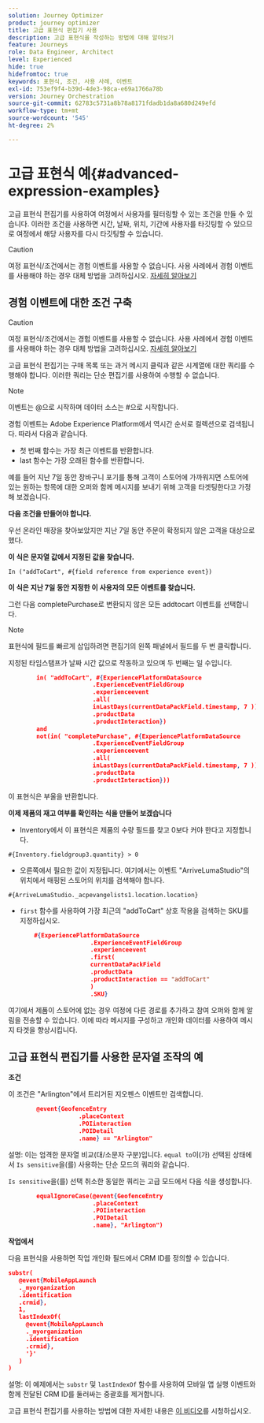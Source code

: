 ```yaml
---
solution: Journey Optimizer
product: journey optimizer
title: 고급 표현식 편집기 사용
description: 고급 표현식을 작성하는 방법에 대해 알아보기
feature: Journeys
role: Data Engineer, Architect
level: Experienced
hide: true
hidefromtoc: true
keywords: 표현식, 조건, 사용 사례, 이벤트
exl-id: 753ef9f4-b39d-4de3-98ca-e69a1766a78b
version: Journey Orchestration
source-git-commit: 62783c5731a8b78a8171fdadb1da8a680d249efd
workflow-type: tm+mt
source-wordcount: '545'
ht-degree: 2%

---
```



# 고급 표현식 예{#advanced-expression-examples}

고급 표현식 편집기를 사용하여 여정에서 사용자를 필터링할 수 있는 조건을 만들 수 있습니다. 이러한 조건을 사용하면 시간, 날짜, 위치, 기간에 사용자를 타깃팅할 수 있으므로 여정에서 해당 사용자를 다시 타깃팅할 수 있습니다.

>[!CAUTION]
>
>여정 표현식/조건에서는 경험 이벤트를 사용할 수 없습니다. 사용 사례에서 경험 이벤트를 사용해야 하는 경우 대체 방법을 고려하십시오. [자세히 알아보기](../exp-event-lookup.md)


## 경험 이벤트에 대한 조건 구축


>[!CAUTION]
>
>여정 표현식/조건에서는 경험 이벤트를 사용할 수 없습니다. 사용 사례에서 경험 이벤트를 사용해야 하는 경우 대체 방법을 고려하십시오. [자세히 알아보기](../exp-event-lookup.md)
>



고급 표현식 편집기는 구매 목록 또는 과거 메시지 클릭과 같은 시계열에 대한 쿼리를 수행해야 합니다. 이러한 쿼리는 단순 편집기를 사용하여 수행할 수 없습니다.

>[!NOTE]
>
>이벤트는 @으로 시작하며 데이터 소스는 #으로 시작합니다.

경험 이벤트는 Adobe Experience Platform에서 역시간 순서로 컬렉션으로 검색됩니다. 따라서 다음과 같습니다.

* 첫 번째 함수는 가장 최근 이벤트를 반환합니다.
* last 함수는 가장 오래된 함수를 반환합니다.

예를 들어 지난 7일 동안 장바구니 포기를 통해 고객이 스토어에 가까워지면 스토어에 있는 원하는 항목에 대한 오퍼와 함께 메시지를 보내기 위해 고객을 타겟팅한다고 가정해 보겠습니다.

**다음 조건을 만들어야 합니다.**

우선 온라인 매장을 찾아보았지만 지난 7일 동안 주문이 확정되지 않은 고객을 대상으로 했다.

**이 식은 문자열 값에서 지정된 값을 찾습니다.**

`In ("addToCart", #{field reference from experience event})`

**이 식은 지난 7일 동안 지정한 이 사용자의 모든 이벤트를 찾습니다.**

그런 다음 completePurchase로 변환되지 않은 모든 addtocart 이벤트를 선택합니다.

>[!NOTE]
>
>표현식에 필드를 빠르게 삽입하려면 편집기의 왼쪽 패널에서 필드를 두 번 클릭합니다.

지정된 타임스탬프가 날짜 시간 값으로 작동하고 있으며 두 번째는 일 수입니다.

```json
        in( "addToCart", #{ExperiencePlatformDataSource
                        .ExperienceEventFieldGroup
                        .experienceevent
                        .all(
                        inLastDays(currentDataPackField.timestamp, 7 ))
                        .productData
                        .productInteraction})
        and
        not(in( "completePurchase", #{ExperiencePlatformDataSource
                        .ExperienceEventFieldGroup
                        .experienceevent
                        .all(
                        inLastDays(currentDataPackField.timestamp, 7 ))
                        .productData
                        .productInteraction}))
```

이 표현식은 부울을 반환합니다.

**이제 제품의 재고 여부를 확인하는 식을 만들어 보겠습니다**

* Inventory에서 이 표현식은 제품의 수량 필드를 찾고 0보다 커야 한다고 지정합니다.

`#{Inventory.fieldgroup3.quantity} > 0`

* 오른쪽에서 필요한 값이 지정됩니다. 여기에서는 이벤트 &quot;ArriveLumaStudio&quot;의 위치에서 매핑된 스토어의 위치를 검색해야 합니다.

`#{ArriveLumaStudio._acpevangelists1.location.location}`

* `first` 함수를 사용하여 가장 최근의 &quot;addToCart&quot; 상호 작용을 검색하는 SKU를 지정하십시오.

  ```json
      #{ExperiencePlatformDataSource
                      .ExperienceEventFieldGroup
                      .experienceevent
                      .first(
                      currentDataPackField
                      .productData
                      .productInteraction == "addToCart"
                      )
                      .SKU}
  ```

여기에서 제품이 스토어에 없는 경우 여정에 다른 경로를 추가하고 참여 오퍼와 함께 알림을 전송할 수 있습니다. 이에 따라 메시지를 구성하고 개인화 데이터를 사용하여 메시지 타겟을 향상시킵니다.

## 고급 표현식 편집기를 사용한 문자열 조작의 예

**조건**

이 조건은 &quot;Arlington&quot;에서 트리거된 지오펜스 이벤트만 검색합니다.

```json
        @event{GeofenceEntry
                    .placeContext
                    .POIinteraction
                    .POIDetail
                    .name} == "Arlington"
```

설명: 이는 엄격한 문자열 비교(대/소문자 구분)입니다. `equal to`이(가) 선택된 상태에서 `Is sensitive`을(를) 사용하는 단순 모드의 쿼리와 같습니다.

`Is sensitive`을(를) 선택 취소한 동일한 쿼리는 고급 모드에서 다음 식을 생성합니다.

```json
        equalIgnoreCase(@event{GeofenceEntry
                        .placeContext
                        .POIinteraction
                        .POIDetail
                        .name}, "Arlington")
```

**작업에서**

다음 표현식을 사용하면 작업 개인화 필드에서 CRM ID를 정의할 수 있습니다.

```json
substr(
   @event{MobileAppLaunch
   ._myorganization
   .identification
   .crmid},
   1, 
   lastIndexOf(
     @event{MobileAppLaunch
     ._myorganization
     .identification
     .crmid},
     '}'
   )
)
```

설명: 이 예제에서는 `substr` 및 `lastIndexOf` 함수를 사용하여 모바일 앱 실행 이벤트와 함께 전달된 CRM ID를 둘러싸는 중괄호를 제거합니다.


고급 표현식 편집기를 사용하는 방법에 대한 자세한 내용은 [이 비디오](https://experienceleague.adobe.com/docs/journey-optimizer-learn/tutorials/create-journeys/introduction-to-building-a-journey.html?lang=ko-KR)를 시청하십시오.
